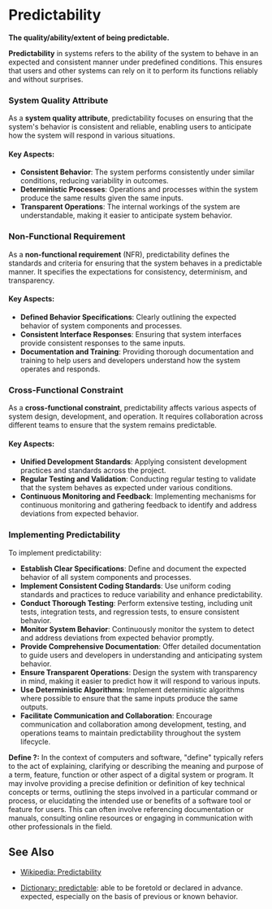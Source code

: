 # Predictability

**The quality/ability/extent of being predictable.**

<span data-chatgpt-prompt="predictability + template">

**Predictability** in systems refers to the ability of the system to behave in an expected and consistent manner under predefined conditions. This ensures that users and other systems can rely on it to perform its functions reliably and without surprises.

### System Quality Attribute

As a **system quality attribute**, predictability focuses on ensuring that the system's behavior is consistent and reliable, enabling users to anticipate how the system will respond in various situations.

#### Key Aspects:
- **Consistent Behavior**: The system performs consistently under similar conditions, reducing variability in outcomes.
- **Deterministic Processes**: Operations and processes within the system produce the same results given the same inputs.
- **Transparent Operations**: The internal workings of the system are understandable, making it easier to anticipate system behavior.

### Non-Functional Requirement

As a **non-functional requirement** (NFR), predictability defines the standards and criteria for ensuring that the system behaves in a predictable manner. It specifies the expectations for consistency, determinism, and transparency.

#### Key Aspects:
- **Defined Behavior Specifications**: Clearly outlining the expected behavior of system components and processes.
- **Consistent Interface Responses**: Ensuring that system interfaces provide consistent responses to the same inputs.
- **Documentation and Training**: Providing thorough documentation and training to help users and developers understand how the system operates and responds.

### Cross-Functional Constraint

As a **cross-functional constraint**, predictability affects various aspects of system design, development, and operation. It requires collaboration across different teams to ensure that the system remains predictable.

#### Key Aspects:
- **Unified Development Standards**: Applying consistent development practices and standards across the project.
- **Regular Testing and Validation**: Conducting regular testing to validate that the system behaves as expected under various conditions.
- **Continuous Monitoring and Feedback**: Implementing mechanisms for continuous monitoring and gathering feedback to identify and address deviations from expected behavior.

### Implementing Predictability

To implement predictability:
- **Establish Clear Specifications**: Define and document the expected behavior of all system components and processes.
- **Implement Consistent Coding Standards**: Use uniform coding standards and practices to reduce variability and enhance predictability.
- **Conduct Thorough Testing**: Perform extensive testing, including unit tests, integration tests, and regression tests, to ensure consistent behavior.
- **Monitor System Behavior**: Continuously monitor the system to detect and address deviations from expected behavior promptly.
- **Provide Comprehensive Documentation**: Offer detailed documentation to guide users and developers in understanding and anticipating system behavior.
- **Ensure Transparent Operations**: Design the system with transparency in mind, making it easier to predict how it will respond to various inputs.
- **Use Deterministic Algorithms**: Implement deterministic algorithms where possible to ensure that the same inputs produce the same outputs.
- **Facilitate Communication and Collaboration**: Encourage communication and collaboration among development, testing, and operations teams to maintain predictability throughout the system lifecycle.

</span>

**Define ?:** <span data-chatgpt-prompt="define ? (computers and software)">In the context of computers and software, "define" typically refers to the act of explaining, clarifying or describing the meaning and purpose of a term, feature, function or other aspect of a digital system or program. It may involve providing a precise definition or definition of key technical concepts or terms, outlining the steps involved in a particular command or process, or elucidating the intended use or benefits of a software tool or feature for users. This can often involve referencing documentation or manuals, consulting online resources or engaging in communication with other professionals in the field.</span>

## See Also

* [Wikipedia: Predictability](https://wikipedia.org/wiki/Predictability)

* [Dictionary: predictable](https://www.dictionary.com/browse/predictable): able to be foretold or declared in advance. expected, especially on the basis of previous or known behavior.

